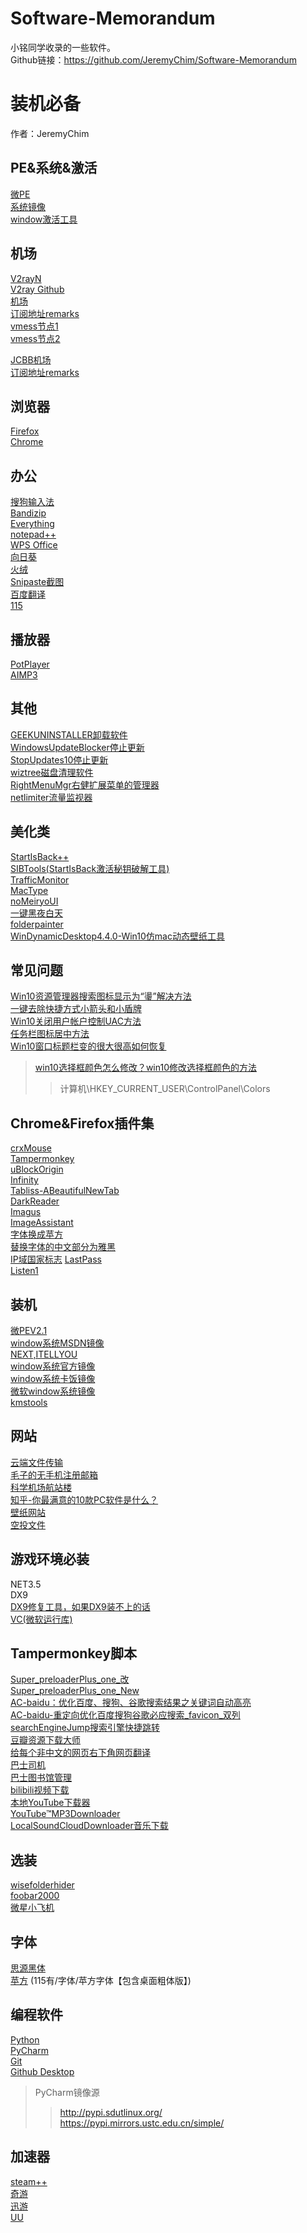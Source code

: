 # Software-Memorandum
 小铭同学收录的一些软件。  
Github链接：https://github.com/JeremyChim/Software-Memorandum  

# 装机必备
作者：JeremyChim  

## PE&系统&激活
[微PE](https://www.wepe.com.cn/download.html)  
[系统镜像](https://next.itellyou.cn/)  
[window激活工具](https://github.com/zbezj/HEU_KMS_Activator)

## 机场
[V2rayN](http://shidongli146.xyz/ssr-download/v2rayN-Core.zip)    
[V2ray Github](https://github.com/v2fly/v2ray-core)   
[机场](http://shidongli146.xyz/)    
[订阅地址remarks](https://www.shidongli145.xyz/link/OZFMKFpneYtcRhVa?sub=4)    
[vmess节点1](vmess://eyJ2IjoiMiIsInBzIjoi5pel5pysIFYxfFdTfENETnwzIiwiYWRkIjoic3YxanB0cjMuMTUxY2MueHl6IiwicG9ydCI6IjgwIiwiaWQiOiI4NmUyNDY2ZC1lMWY4LTNkNjItOTM4Yi05NzE5MWMwYTQzY2YiLCJhaWQiOiIyIiwibmV0Ijoid3MiLCJ0eXBlIjoibm9uZSIsImhvc3QiOiJzdjFqcHRyMy4xNTFjYy54eXoiLCJwYXRoIjoiL2hscy9jY3R2NXBoZC5tM3U4IiwidGxzIjoiIn0=)    
[vmess节点2](vmess://eyJ2IjoiMiIsInBzIjoi5pel5pysIFYxfFdTfENETnxBMSIsImFkZCI6InN2MWpwYTEuMTUxY2MueHl6IiwicG9ydCI6IjgwIiwiaWQiOiI4NmUyNDY2ZC1lMWY4LTNkNjItOTM4Yi05NzE5MWMwYTQzY2YiLCJhaWQiOiIyIiwibmV0Ijoid3MiLCJ0eXBlIjoibm9uZSIsImhvc3QiOiJzdjFqcGExLjE1MWNjLnh5eiIsInBhdGgiOiIvaGxzL2NjdHY1cGhkLm0zdTgiLCJ0bHMiOiIifQ==)    

[JCBB机场](https://jcbb.life/#/login)   
[订阅地址remarks](https://www.jcbb.life/api/v1/client/subscribe?token=7dc7d07d13d2a6235e891ba1424f06bc)  

## 浏览器
[Firefox](http://www.firefox.com.cn/)    
[Chrome](https://www.google.cn/chrome/)    

## 办公
[搜狗输入法](https://pinyin.sogou.com/)    
[Bandizip](https://www.cr173.com/soft/43569.html)    
[Everything](https://www.voidtools.com/zh-cn/)    
[notepad++](https://www.pc6.com/softview/SoftView_13941.html)    
[WPS Office](https://www.wps.cn/)    
[向日葵](https://sunlogin.oray.com/)    
[火绒](https://www.huorong.cn/)    
[Snipaste截图](https://www.snipaste.com/)    
[百度翻译](https://fanyi.baidu.com/appdownload/download.html?tab=desktop&fr=pcplugin)  
[115](https://pc.115.com/)  

## 播放器  
[PotPlayer](https://potplayer.org/category-1.html)  
[AIMP3](https://www.aimp.ru/)  

## 其他  
[GEEKUNINSTALLER卸载软件](https://www.pc6.com/softview/SoftView_67433.html)  
[WindowsUpdateBlocker停止更新](https://zhutix.com/software/windows-update-blocker/)  
[StopUpdates10停止更新](https://www.cr173.com/soft/1068861.html)  
[wiztree磁盘清理软件](https://www.diskanalyzer.com/download)  
[RightMenuMgr右健扩展菜单的管理器](http://www.xitongzhijia.net/soft/112360.html)  
[netlimiter流量监视器](https://www.netlimiter.com/)   


## 美化类
[StartIsBack++](https://zhutix.com/tools/startisback-plus-pojie/)  
[SIBTools(StartIsBack激活秘钥破解工具)](http://www.downxia.com/downinfo/294865.html)  
[TrafficMonitor](https://zhutix.com/software/traffic-monitor/)  
[MacType](https://zhutix.com/tools/mactype/)  
[noMeiryoUI](https://zhutix.com/tools/nomeiryoui/)  
[一键黑夜白天](https://zhutix.com/10tutorials/yjysms/)  
[folderpainter](http://www.pc9.com/pc/info-3941.html)  
[WinDynamicDesktop4.4.0-Win10仿mac动态壁纸工具](https://zhutix.com/tools/windynamicdesktop/)  

## 常见问题
[Win10资源管理器搜索图标显示为“璗”解决方法](https://zhutix.com/study/sousuo-dang/)  
[一键去除快捷方式小箭头和小盾牌](https://zhutix.com/software/quxiaojiandunpai/)  
[Win10关闭用户帐户控制UAC方法](https://zhutix.com/10tutorials/win10-guanbi-uac/)  
[任务栏图标居中方法](https://zhutix.com/10tutorials/renwulan-zhong/)  
[Win10窗口标题栏变的很大很高如何恢复](http://www.winwin7.com/jc/15776.html)  
> [win10选择框颜色怎么修改？win10修改选择框颜色的方法](http://www.xitongcheng.com/jiaocheng/win10_article_57759.html) 
> > 计算机\HKEY_CURRENT_USER\ControlPanel\Colors

## Chrome&Firefox插件集
[crxMouse](https://chrome.google.com/webstore/detail/crxmouse-chrome-gestures/jlgkpaicikihijadgifklkbpdajbkhjo?utm_source=chrome-ntp-icon)  
[Tampermonkey](https://chrome.google.com/webstore/detail/tampermonkey/dhdgffkkebhmkfjojejmpbldmpobfkfo?utm_source=chrome-ntp-icon)  
[uBlockOrigin](https://chrome.google.com/webstore/detail/ublock-origin/cjpalhdlnbpafiamejdnhcphjbkeiagm?utm_source=chrome-ntp-icon)  
[Infinity](https://chrome.google.com/webstore/detail/infinity-new-tab/dbfmnekepjoapopniengjbcpnbljalfg?utm_source=chrome-ntp-icon)  
[Tabliss-ABeautifulNewTab](https://chrome.google.com/webstore/detail/tabliss-a-beautiful-new-t/hipekcciheckooncpjeljhnekcoolahp/related?utm_source=chrome-ntp-icon)  
[DarkReader](https://chrome.google.com/webstore/detail/dark-reader/eimadpbcbfnmbkopoojfekhnkhdbieeh/related?utm_source=chrome-ntp-icon)  
[Imagus](https://chrome.google.com/webstore/detail/imagus/immpkjjlgappgfkkfieppnmlhakdmaab?utm_source=chrome-ntp-icon)  
[ImageAssistant](https://chrome.google.com/webstore/detail/imageassistant-batch-imag/dbjbempljhcmhlfpfacalomonjpalpko?utm_source=chrome-ntp-icon)  
[字体换成苹方](https://chrome.google.com/webstore/detail/%E5%AD%97%E4%BD%93%E6%8D%A2%E6%88%90%E8%8B%B9%E6%96%B9/pogfdgfepibcifimpojbacaolamhbjde/related?utm_source=chrome-ntp-icon)  
[替换字体的中文部分为雅黑](https://chrome.google.com/webstore/detail/%E6%9B%BF%E6%8D%A2%E5%AD%97%E4%BD%93%E7%9A%84%E4%B8%AD%E6%96%87%E9%83%A8%E5%88%86%E4%B8%BA%E9%9B%85%E9%BB%91/enpkigfhoabjjjonanmddidnnahopmcn?utm_source=chrome-ntp-icon)  
[IP域国家标志](https://chrome.google.com/webstore/detail/ip-domain-country-flag/mlpapfcfoakknnhkfpencomejbcecdfp?utm_source=chrome-ntp-icon)
[LastPass](https://chrome.google.com/webstore/detail/listen-1/indecfegkejajpaipjipfkkbedgaodbp)  
[Listen1](https://chrome.google.com/webstore/detail/listen-1/indecfegkejajpaipjipfkkbedgaodbp)  

## 装机
[微PEV2.1](https://zhutix.com/software/pan-10-pe/)  
[window系统MSDN镜像](https://msdn.itellyou.cn/)  
[NEXT,ITELLYOU](https://next.itellyou.cn/Original/Index)  
[window系统官方镜像](https://www.microsoft.com/zh-cn/software-download)  
[window系统卡饭镜像](https://bbs.kafan.cn/thread-2147795-1-1.html)  
[微软window系统镜像](https://support.microsoft.com/zh-cn/windows)  
[kmstools](U盘里有)  

## 网站
[云端文件传输](https://airportal.cn/)  
[毛子的无手机注册邮箱](https://yandex.com)  
[科学机场航站楼](https://www.shidongli136.xyz/auth/login)  
[知乎-你最满意的10款PC软件是什么？](https://www.zhihu.com/question/469450888/answer/2021109680)  
[壁纸网站](https://wallhaven.cc/)  
[空投文件](https://airportal.cn/)  

## 游戏环境必装
NET3.5  
DX9  
[DX9修复工具，如果DX9装不上的话](https://www.onlinedown.net/soft/120082.htm)  
[VC(微软运行库)](http://soft.360.cn/static/baoku/info_7_0/softinfo_104698064.html)  

## Tampermonkey脚本
[Super_preloaderPlus_one_改](https://greasyfork.org/zh-CN/scripts?q=Super_preloaderPlus_one_%E6%94%B9)  
[Super_preloaderPlus_one_New](https://machsix.github.io/Super-preloader/Super_preloaderPlus_one_New.user.js)  
[AC-baidu：优化百度、搜狗、谷歌搜索结果之关键词自动高亮](https://greasyfork.org/zh-CN/scripts/368418-ac-baidu-%E4%BC%98%E5%8C%96%E7%99%BE%E5%BA%A6-%E6%90%9C%E7%8B%97-%E8%B0%B7%E6%AD%8C%E6%90%9C%E7%B4%A2%E7%BB%93%E6%9E%9C%E4%B9%8B%E5%85%B3%E9%94%AE%E8%AF%8D%E8%87%AA%E5%8A%A8%E9%AB%98%E4%BA%AE)  
[AC-baidu-重定向优化百度搜狗谷歌必应搜索_favicon_双列](https://greasyfork.org/zh-CN/scripts/14178-ac-baidu-%E9%87%8D%E5%AE%9A%E5%90%91%E4%BC%98%E5%8C%96%E7%99%BE%E5%BA%A6%E6%90%9C%E7%8B%97%E8%B0%B7%E6%AD%8C%E5%BF%85%E5%BA%94%E6%90%9C%E7%B4%A2-favicon-%E5%8F%8C%E5%88%97)  
[searchEngineJump搜索引擎快捷跳转](https://greasyfork.org/zh-CN/scripts/27752-searchenginejump-%E6%90%9C%E7%B4%A2%E5%BC%95%E6%93%8E%E5%BF%AB%E6%8D%B7%E8%B7%B3%E8%BD%AC)  
[豆瓣资源下载大师](https://greasyfork.org/zh-CN/scripts/329484-%E8%B1%86%E7%93%A3%E8%B5%84%E6%BA%90%E4%B8%8B%E8%BD%BD%E5%A4%A7%E5%B8%88-1%E7%A7%92%E6%90%9E%E5%AE%9A%E8%B1%86%E7%93%A3%E7%94%B5%E5%BD%B1-%E9%9F%B3%E4%B9%90-%E5%9B%BE%E4%B9%A6%E4%B8%8B%E8%BD%BD)  
[给每个非中文的网页右下角网页翻译](https://greasyfork.org/zh-CN/scripts/398746-%E7%BD%91%E9%A1%B5%E7%BF%BB%E8%AF%91)  
[巴士司机](https://sleazyfork.org/zh-CN/scripts/25781-jav%E8%80%81%E5%8F%B8%E6%9C%BA)  
[巴士图书馆管理](https://sleazyfork.org/zh-CN/scripts/383427-jav%E5%B0%8F%E5%8F%B8%E6%9C%BA)  
[bilibili视频下载](https://greasyfork.org/zh-CN/scripts/413228-bilibili%E8%A7%86%E9%A2%91%E4%B8%8B%E8%BD%BD)  
[本地YouTube下载器](https://greasyfork.org/zh-CN/scripts/369400-local-youtube-downloader)  
[YouTube™MP3Downloader](https://greasyfork.org/zh-CN/scripts/376246-youtube-mp3-downloader-v3-4-youtubemp3cut-com-no-ads)  
[LocalSoundCloudDownloader音乐下载](https://greasyfork.org/zh-CN/scripts/394837-local-soundcloud-downloader)  

## 选装
[wisefolderhider](http://www.pc6.com/softview/SoftView_65888.html)  
[foobar2000](http://www.foobar2000.com.cn/interface/showimg.php?lang=cn&id=73)  
[微星小飞机](https://cn.msi.com/Landing/afterburner/graphics-cards)  

## 字体
[思源黑体](https://www.onlinedown.net/soft/1122151.htm)  
[苹方](http://www.winwin7.com/soft/15879.html)  (115有/字体/苹方字体【包含桌面粗体版】)  

## 编程软件
[Python](https://www.python.org/downloads/windows/)  
[PyCharm](https://www.jetbrains.com/pycharm/download/#section=windows)  
[Git](https://git-scm.com/downloads)  
[Github Desktop](https://desktop.github.com/)  
> PyCharm镜像源
> > http://pypi.sdutlinux.org/  
> > https://pypi.mirrors.ustc.edu.cn/simple/

## 加速器
[steam++](https://steampp.net/download)  
[奇游](https://www.qiyou.cn/)  
[迅游](https://www.xunyou.com/)  
[UU](https://uu.163.com/)  
